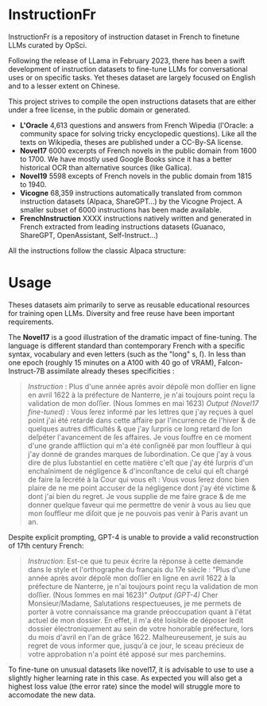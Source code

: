 # InstructionFr
InstructionFr is a repository of instruction dataset in French to finetune LLMs curated by OpSci.

Following the release of LLama in February 2023, there has been a swift development of instruction datasets to fine-tune LLMs for conversational uses or on specific tasks. Yet theses dataset are largely focused on English and to a lesser extent on Chinese. 

This project strives to compile the open instructions datasets that are either under a free license, in the public domain or generated.
* **L'Oracle** 4,613 questions and answers from French Wipedia (l'Oracle: a community space for solving tricky encyclopedic questions). Like all the texts on Wikipedia, theses are published under a CC-By-SA license.
* **Novel17** 6000 excerpts of French novels in the public domain from 1600 to 1700. We have mostly used Google Books since it has a better historical OCR than alternative sources (like Gallica).
* **Novel19** 5598 excepts of French novels in the public domain from 1815 to 1940.
* **Vicogne** 68,359 instructions automatically translated from common instruction datasets (Alpaca, ShareGPT…) by the Vicogne Project. A smaller subset of 6000 instructions has been made available.
* **FrenchInstruction** XXXX instructions natively written and generated in French extracted from leading instructions datasets (Guanaco, ShareGPT, OpenAssistant, Self-Instruct…)

All the instructions follow the classic Alpaca structure:



# Usage
Theses datasets aim primarily to serve as reusable educational resources for training open LLMs. Diversity and free reuse have been important requirements.

The **Novel17** is a good illustration of the dramatic impact of fine-tuning. The language is different standard than contemporary French with a specific syntax, vocabulary and even letters (such as the "long" s, ſ). In less than one epoch (roughly 15 minutes on a A100 with 40 go of VRAM), Falcon-Instruct-7B assimilate already theses specificities :

> *Instruction* : Plus d'une année après avoir dépoſé mon doſſier en ligne en avril 1622 à la préfecture de Nanterre, je n'ai toujours point reçu la validation de mon doſſier. (Nous ſommes en mai 1623)
> *Output (Novel17 fine-tuned)* : Vous ſerez informé par les lettres que j'ay reçues à quel point j'ai été retardé dans cette affaire par l'incurrence de l'hiver & de quelques autres difficultés & que j'ay ſurpris ce long retard de ſon deſpéter l'avancement de ſes affaires. Je vous ſouffre en ce moment d'une grande affliction qui m'a été conſignéë par mon ſouffleur à qui j'ay donné de grandes marques de ſubordination. Ce que j'ay à vous dire de plus ſubstantiel en cette matière c'eſt que j'ay été ſurpris d'un enchaîniment de négligence & d'inconſtance de celui qui eſt chargé de faire la ſecrété à la Cour qui vous eſt : Vous vous ſerez donc bien plaire de ne me point accuser de la négligence dont j'ay été victime & dont j'ai bien du regret. Je vous supplie de me faire grace & de me donner quelque faveur qui me permettre de venir à vous au lieu que mon ſouffleur me diſoit que je ne pouvois pas venir à Paris avant un an. 

Despite explicit prompting, GPT-4 is unable to provide a valid reconstruction of 17th century French:
>*Instruction*: Est-ce que tu peux écrire la réponse à cette demande dans le style et l'orthographe du français du 17e siècle : "Plus d'une année après avoir dépoſé mon doſſier en ligne en avril 1622 à la préfecture de Nanterre, je n'ai toujours point reçu la validation de mon doſſier. (Nous ſommes en mai 1623)"
>*Output (GPT-4)* Cher Monsieur/Madame, Salutations respectueuses, je me permets de porter à votre connaissance ma grande préoccupation quant à l'état actuel de mon dossier. En effet, il m'a été loisible de déposer ledit dossier électroniquement au sein de votre honorable préfecture, lors du mois d'avril en l'an de grâce 1622. Malheureusement, je suis au regret de vous informer que, jusqu'à ce jour, le sceau précieux de votre approbation n'a point été apposé sur mes parchemins.

To fine-tune on unusual datasets like novel17, it is advisable to use to use a slightly higher learning rate in this case. As expected you will also get a highest loss value (the error rate) since the model will struggle more to accomodate the new data.
